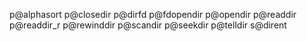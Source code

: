 p@alphasort
p@closedir
p@dirfd
p@fdopendir
p@opendir
p@readdir
p@readdir_r
p@rewinddir
p@scandir
p@seekdir
p@telldir
s@dirent